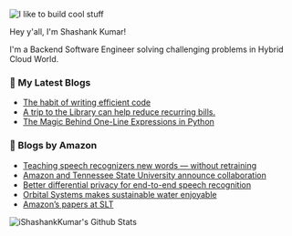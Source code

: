 ![I like to build cool stuff](https://res.cloudinary.com/dt8g3rhcy/image/upload/v1595929574/i_like_to_build_cool_shit._1_nzbwjh.png)

Hey y'all, I'm Shashank Kumar! 

I'm a Backend Software Engineer solving challenging problems in Hybrid Cloud World.

### 📕 My Latest Blogs
<!-- BLOG-POST-LIST:START -->
- [The habit of writing efficient code](https://medium.com/@ishashankkumar/the-habit-of-writing-efficient-code-153b05f04269?source=rss-d24dda280d5f------2)
- [A trip to the Library can help reduce recurring bills.](https://medium.com/swlh/a-trip-to-the-library-can-help-reduce-recurring-bills-23bca495cdf5?source=rss-d24dda280d5f------2)
- [The Magic Behind One-Line Expressions in Python](https://medium.com/swlh/the-magic-behind-one-line-expressions-in-python-816c10180c5c?source=rss-d24dda280d5f------2)
<!-- BLOG-POST-LIST:END -->

### 📕 Blogs by Amazon
<!-- AMAZON-BLOG-POST-LIST:START -->
- [Teaching speech recognizers new words — without retraining](https://www.amazon.science/blog/teaching-speech-recognizers-new-words-without-retraining)
- [Amazon and Tennessee State University announce collaboration](https://www.amazon.science/latest-news/amazon-and-tennessee-state-university-announce-academic-collaboration)
- [Better differential privacy for end-to-end speech recognition](https://www.amazon.science/blog/better-differential-privacy-for-end-to-end-speech-recognition)
- [Orbital Systems makes sustainable water enjoyable](https://www.amazon.science/latest-news/alexa-fund-orbital-systems-sustainable-water-use)
- [Amazon’s papers at SLT](https://www.amazon.science/blog/amazons-papers-at-slt)
<!-- AMAZON-BLOG-POST-LIST:END -->



<img align="center" alt="iShashankKumar's Github Stats" src="https://github-readme-stats.vercel.app/api?username=ishashankkumar&show_icons=true&hide_border=true" />
